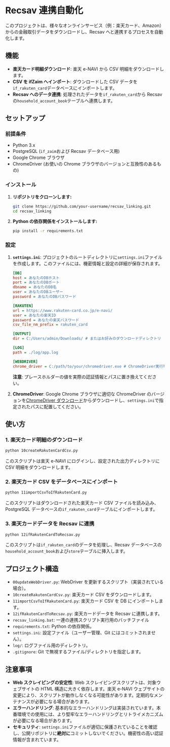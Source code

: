 # Recsav 連携自動化

このプロジェクトは、様々なオンラインサービス（例：楽天カード、Amazon）からの金融取引データをダウンロードし、Recsav へと連携するプロセスを自動化します。

## 機能

- **楽天カード明細ダウンロード**: 楽天 e-NAVI から CSV 明細をダウンロードします。
- **CSV を ifZaim へインポート**: ダウンロードした CSV データを`if_rakuten_card`データベースにインポートします。
- **Recsav へのデータ連携**: 処理されたデータを`if_rakuten_card`から Recsav の`household_account_book`テーブルへ連携します。

## セットアップ

### 前提条件

- Python 3.x
- PostgreSQL (`if_zaim`および Recsav データベース用)
- Google Chrome ブラウザ
- ChromeDriver (お使いの Chrome ブラウザのバージョンと互換性のあるもの)

### インストール

1.  **リポジトリをクローンします:**
    ```bash
    git clone https://github.com/your-username/recsav_linking.git
    cd recsav_linking
    ```
2.  **Python の依存関係をインストールします:**
    ```bash
    pip install -r requirements.txt
    ```

### 設定

1.  **`settings.ini`**: プロジェクトのルートディレクトリに`settings.ini`ファイルを作成します。このファイルには、機密情報と設定の詳細が保存されます。

    ```ini
    [DB]
    host = あなたのDBホスト
    port = あなたのDBポート
    dbname = あなたのDB名
    user = あなたのDBユーザー
    password = あなたのDBパスワード

    [RAKUTEN]
    url = https://www.rakuten-card.co.jp/e-navi/
    user = あなたの楽天ID
    password = あなたの楽天パスワード
    csv_file_nm_prefix = rakuten_card

    [OUTPUT]
    dir = C:/Users/admin/Downloads/ # またはお好みのダウンロードディレクトリ

    [LOG]
    path = ./log/app.log

    [WEBDRIVER]
    chrome_driver = C:/path/to/your/chromedriver.exe # ChromeDriver実行可能ファイルへのパス
    ```

    **注意**: プレースホルダーの値を実際の認証情報とパスに置き換えてください。

2.  **ChromeDriver**: Google Chrome ブラウザに適切な ChromeDriver のバージョンを[ChromeDriver ダウンロード](https://chromedriver.chromium.org/downloads)からダウンロードし、`settings.ini`で指定されたパスに配置してください。

## 使い方

### 1. 楽天カード明細のダウンロード

```bash
python 10createRakutenCardCsv.py
```

このスクリプトは楽天 e-NAVI にログインし、設定された出力ディレクトリに CSV 明細をダウンロードします。

### 2. 楽天カード CSV をデータベースにインポート

```bash
python 11importCsvToIfRakutenCard.py
```

このスクリプトはダウンロードされた楽天カード CSV ファイルを読み込み、PostgreSQL データベースの`if_rakuten_card`テーブルにインポートします。

### 3. 楽天カードデータを Recsav に連携

```bash
python 12ifRakutenCardToRecsav.py
```

このスクリプトは`if_rakuten_card`のデータを処理し、Recsav データベースの`household_account_book`および`store`テーブルに挿入します。

## プロジェクト構造

- `00updateWebDriver.py`: WebDriver を更新するスクリプト（実装されている場合）。
- `10createRakutenCardCsv.py`: 楽天カード CSV をダウンロードします。
- `11importCsvToIfRakutenCard.py`: 楽天カード CSV を DB にインポートします。
- `12ifRakutenCardToRecsav.py`: 楽天カードデータを Recsav に連携します。
- `recsav_linking.bat`: 一連の連携スクリプト実行用のバッチファイル
- `requirements.txt`: Python の依存関係。
- `settings.ini`: 設定ファイル（ユーザー管理、Git にはコミットされません）。
- `log/`: ログファイル用のディレクトリ。
- `.gitignore`: Git で無視するファイル/ディレクトリを指定します。

## 注意事項

- **Web スクレイピングの安定性**: Web スクレイピングスクリプトは、対象ウェブサイトの HTML 構造に大きく依存します。楽天 e-NAVI ウェブサイトの変更により、スクリプトが動作しなくなる可能性があります。定期的なメンテナンスが必要になる場合があります。
- **エラーハンドリング**: 基本的なエラーハンドリングは実装されています。本番環境での使用には、より堅牢なエラーハンドリングとリトライメカニズムが必要になる場合があります。
- **セキュリティ**: `settings.ini`ファイルが適切に保護されていることを確認し、公開リポジトリに**絶対に**コミットしないでください。機密性の高い認証情報が含まれています。
